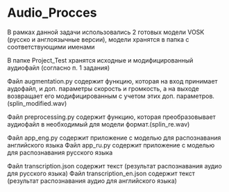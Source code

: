 # Audio_Procces

В рамках данной задачи использовались 2 готовых модели VOSK (русско и англоязычные версии), модели хранятся в папка с соответствующими именами

В папке Project_Test хранятся исходные и модифицированный аудиофайл (согласно п. 1 задания)

Файл augmentation.py содержит функцию, которая на вход принимает аудофайл, и доп. параметры скорость и громкость, а на выходе возвращает его модифицированным с учетом этих доп. параметров.(splin_modified.wav)

Файл preprocessing.py содержит функцию, которая преобразовывает аудиофайл в необходимый для модели формат.(splin_re.wav)

Файл app_eng.py содержит приложение с моделью для распознавания английского языка
Файл app_ru.py содержит приложение с моделью для распознавания русского языка

Файл transcription.json содержит текст (результат распознавания аудио для русского языка)
Файл transcription_en.json содержит текст (результат распознавания аудио для английского языка)


